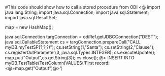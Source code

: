#This code should show how to call a stored procedure from ODI
<@
import java.lang.String;
import java.sql.Connection;
import java.sql.Statement;
import java.sql.ResultSet;

map = new HashMap();

java.sql.Connection targConnection = odiRef.getJDBCConnection("DEST");
java.sql.CallableStatement cs = targConnection.prepareCall("CALL myDB.myTestSP(?,?,?)");
cs.setString(1,"Santa");
cs.setString(2,"Clause");
cs.registerOutParameter(3, java.sql.Types.INTEGER);
cs.executeUpdate();
map.put("Output",cs.getString(3));
cs.close();
@>
INSERT INTO myDB.TestTable(TestColumn)VALUES('First record: <@=map.get("Output")@>')

